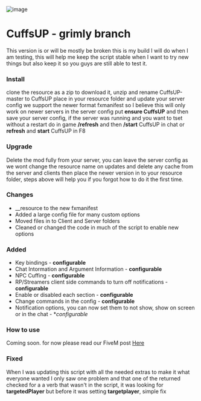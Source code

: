 ![image](https://i.imgur.com/ka4PWLY.png)

# CuffsUP - grimly branch
This version is or will be mostly be broken this is my build I will do when I am testing, this will help me keep the script stable
when I want to try new things but also keep it so you guys are still able to test it.

### Install
clone the resource as a zip to download it, unzip and rename CuffsUP-master to CuffsUP 
place in your resource folder and update your server config
we support the newer format fxmanifest so I believe this will only work on newer servers
in the server config put **ensure CuffsUP** and then save your server config, if the server was
running and you want to tset without a restart do in game **/refresh** and then **/start** CuffsUP in chat or **refresh** and **start** CuffsUP in F8

### Upgrade
Delete the mod fully from your server, you can leave the server config as we wont change the resource name on updates and delete any cache from the server and
clients then place the newer version in to your resource folder, steps above will help you if you forgot how to do it the first time.

### Changes
* __resource to the new fxmanifest
* Added a large config file for many custom options
* Moved files in to Client and Server folders
* Cleaned or changed the code in much of the script to enable new options

### Added
* Key bindings - **configurable**
* Chat Intormation and Argument Information - **configurable**
* NPC Cuffing - **configurable**
* RP/Streamers client side commands to turn off notifications - **configurable**
* Enable or disabled each section - **configurable**
* Change commands in the config - **configurable**
* Notification options, you can now set them to not show, show on screen or in the chat - **configurable*

### How to use
Coming soon. for now please read our FiveM post [Here](https://forum.cfx.re/t/release-cuffsup-originally-known-as-handcuff-and-handsup-scripts-by-xander1998/1319846)

### Fixed
When I was updating this script with all the needed extras to make it what everyone wanted I only saw one problem
and that one of the returned checked for a a verb that wasn't in the script, it was looking for **targetedPlayer** but before it was
setting **targetplayer**, simple fix
